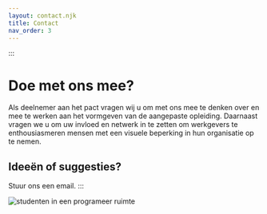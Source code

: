 ```yaml
---
layout: contact.njk
title: Contact
nav_order: 3
---
```

:::
# Doe met ons mee?
Als deelnemer aan het pact vragen wij u om met ons mee te denken over en 
mee te werken aan het vormgeven van de aangepaste opleiding. Daarnaast 
vragen we u om uw invloed en netwerk in te zetten om werkgevers te 
enthousiasmeren mensen met een visuele beperking in hun organisatie op te 
nemen.

## Ideeën of suggesties?
Stuur ons een email.
:::

![studenten in een programeer ruimte](https://vip-it-sveltekit.vercel.app/images/working-on-different-screens.webp)
